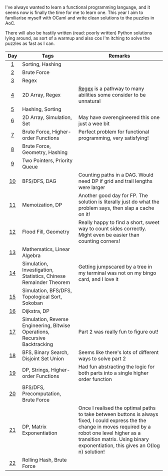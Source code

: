 I've always wanted to learn a functional programming language, and it seems now is finally the time for me to learn one. This year I aim to familiarise myself with OCaml and write clean solutions to the puzzles in AoC.

There will also be hastily written (read: poorly written) Python solutions lying around, as sort of a warmup and also cos I'm itching to solve the puzzles as fast as I can.

|     Day     | Tags | Remarks |
|:-----------:|------|---------|
| [1](Day01)  | Sorting, Hashing | |
| [2](Day02)  | Brute Force | |
| [3](Day03)  | Regex | |
| [4](Day04)  | 2D Array, Regex | [Regex](Day04/regex.py) is a pathway to many abilities some consider to be unnatural |
| [5](Day05)  | Hashing, Sorting | |
| [6](Day06)  | 2D Array, Simulation, Set | May have overengineered this one just a wee bit |
| [7](Day07)  | Brute Force, Higher-order Functions | Perfect problem for functional programming, very satisfying! |
| [8](Day08)  | Brute Force, Geometry, Hashing | |
| [9](Day09)  | Two Pointers, Priority Queue | |
| [10](Day10) | BFS/DFS, DAG | Counting paths in a DAG. Would need DP if grid and trail lengths were larger |
| [11](Day11) | Memoization, DP | Another good day for FP. The solution is literally just do what the problem says, then slap a cache on it! |
| [12](Day12) | Flood Fill, Geometry | Really happy to find a short, sweet way to count sides correctly. Might even be easier than counting corners! |
| [13](Day13) | Mathematics, Linear Algebra | |
| [14](Day14) | Simulation, Investigation, Statistics, Chinese Remainder Theorem | Getting jumpscared by a tree in my terminal was not on my bingo card, and I love it |
| [15](Day15) | Simulation, BFS/DFS, Topological Sort, Sokoban | |
| [16](Day16) | Dijkstra, DP | |
| [17](Day17) | Simulation, Reverse Engineering, Bitwise Operations, Recursive Backtracking | Part 2 was really fun to figure out! |
| [18](Day18) | BFS, Binary Search, Disjoint Set Union | Seems like there's lots of different ways to solve part 2 |
| [19](Day19) | DP, Strings, Higher-order Functions | Had fun abstracting the logic for both parts into a single higher order function |
| [20](Day20) | BFS/DFS, Precomputation, Brute Force | |
| [21](Day21) | DP, Matrix Exponentiation | Once I realised the optimal paths to take between buttons is always fixed, I could express the the change in moves required by a robot one level higher as a transition matrix. Using binary exponentiation, this gives an O(log n) solution! |
| [22](Day22) | Rolling Hash, Brute Force | |
